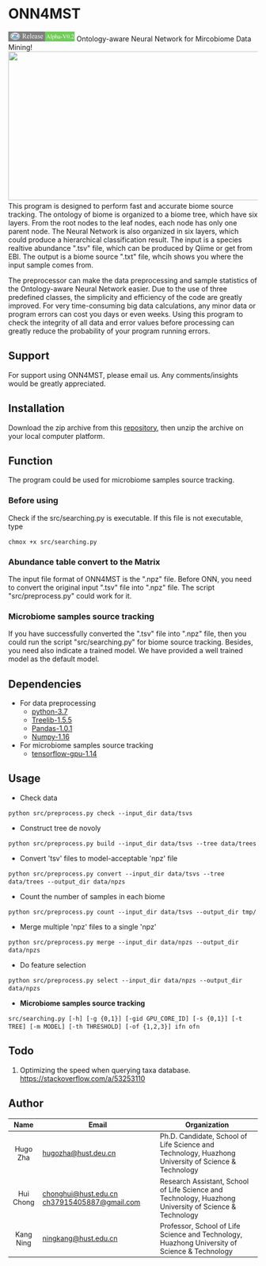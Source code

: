# ONN4MST
<img src="https://github.com/HUST-NingKang-Lab/ONN4MDM/blob/master/image/release.png" width="134" height="20">
Ontology-aware Neural Network for Mircobiome Data Mining!

<img src="(https://github.com/HUST-NingKang-Lab/ONN4MDM/blob/master/image/Figure2.png" width="540" height="300" >
This program is designed to perform fast and accurate biome source tracking. The ontology of biome is organized to a biome tree, which have six layers. From the root nodes to the leaf nodes, each node has only one parent node. The Neural Network is also organized in six layers, which could produce a hierarchical classification result. The input is a species realtive abundance ".tsv" file, which can be produced by Qiime or get from EBI. The output is a biome source ".txt" file, whcih shows you where the input sample comes from.

The preprocessor can make the data preprocessing and sample statistics of the Ontology-aware Neural Network easier. Due to the use of three predefined classes, the simplicity and efficiency of the code are greatly improved. For very time-consuming big data calculations, any minor data or program errors can cost you days or even weeks. Using this program to check the integrity of all data and error values before processing can greatly reduce the probability of your program running errors.

## Support
For support using ONN4MST, please email us. Any comments/insights would be greatly appreciated.

## Installation
Download the zip archive from this [repository][1], then unzip the archive on your local computer platform.
## Function
The program could be used for microbiome samples source tracking.

### Before using
Check if the src/searching.py is executable. If this file is not executable, type
```shell
chmox +x src/searching.py
```
### Abundance table convert to the Matrix
The input file format of ONN4MST is the ".npz" file. Before ONN, you need to convert the original input ".tsv" file into ".npz" file. The script "src/preprocess.py" could work for it.
### Microbiome samples source tracking
If you have successfully converted the ".tsv" file into ".npz" file, then you could run the script "src/searching.py" for biome source tracking. Besides, you need also indicate a trained model. We have provided a well trained model as the default model.
## Dependencies

- For data preprocessing
  - [python-3.7][6]
  - [Treelib-1.5.5][2]
  - [Pandas-1.0.1][3]
  - [Numpy-1.16][4]
- For microbiome samples source tracking
  - [tensorflow-gpu-1.14][5]

## Usage


- Check data 

```shell
python src/preprocess.py check --input_dir data/tsvs
```

- Construct tree de novoly

```shell
python src/preprocess.py build --input_dir data/tsvs --tree data/trees
```

- Convert 'tsv' files to model-acceptable 'npz' file

```shell
python src/preprocess.py convert --input_dir data/tsvs --tree data/trees --output_dir data/npzs
```

- Count the number of samples in each biome

```shell
python src/preprocess.py count --input_dir data/tsvs --output_dir tmp/
```

- Merge multiple 'npz' files to a single 'npz'

```shell
python src/preprocess.py merge --input_dir data/npzs --output_dir data/npzs
```

- Do feature selection

```shell
python src/preprocess.py select --input_dir data/npzs --output_dir data/npzs
```

- **Microbiome samples source tracking**

```shell
src/searching.py [-h] [-g {0,1}] [-gid GPU_CORE_ID] [-s {0,1}] [-t TREE] [-m MODEL] [-th THRESHOLD] [-of {1,2,3}] ifn ofn
```
## Todo

1. Optimizing the speed when querying taxa database. https://stackoverflow.com/a/53253110

## Author
   Name   |      Email      |      Organization
:--------:|-----------------|--------------------------------------------------------------------------------------------------------------------------------
Hugo Zha |hugozha@hust.deu.cn|Ph.D. Candidate, School of Life Science and Technology, Huazhong University of Science & Technology
Hui Chong|chonghui@hust.edu.cn ch37915405887@gmail.com|Research Assistant, School of Life Science and Technology, Huazhong University of Science & Technology
Kang Ning|ningkang@hust.edu.cn|Professor, School of Life Science and Technology, Huazhong University of Science & Technology

[1]:https://github.com/HUST-NingKang-Lab/ONN4MDM
[2]:https://github.com/caesar0301/treelib
[3]:https://pandas.pydata.org
[4]:www.numpy.org
[5]:https://pypi.org/project/tensorflow-gpu/1.14.0/
[6]:https://www.python.org/downloads/release/python-374/

